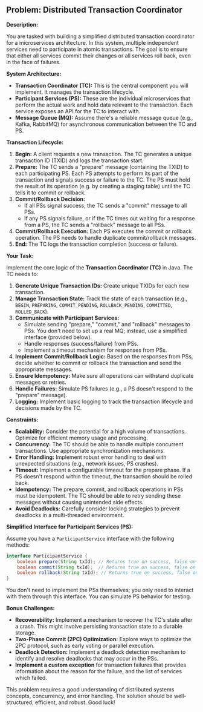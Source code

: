 ## Problem: Distributed Transaction Coordinator

**Description:**

You are tasked with building a simplified distributed transaction coordinator for a microservices architecture. In this system, multiple independent services need to participate in atomic transactions. The goal is to ensure that either all services commit their changes or all services roll back, even in the face of failures.

**System Architecture:**

*   **Transaction Coordinator (TC):** This is the central component you will implement. It manages the transaction lifecycle.
*   **Participant Services (PS):** These are the individual microservices that perform the actual work and hold data relevant to the transaction. Each service exposes an API for the TC to interact with.
*   **Message Queue (MQ):** Assume there's a reliable message queue (e.g., Kafka, RabbitMQ) for asynchronous communication between the TC and PS.

**Transaction Lifecycle:**

1.  **Begin:** A client requests a new transaction. The TC generates a unique transaction ID (TXID) and logs the transaction start.
2.  **Prepare:** The TC sends a "prepare" message (containing the TXID) to each participating PS. Each PS attempts to perform its part of the transaction and signals success or failure to the TC. The PS must hold the result of its operation (e.g. by creating a staging table) until the TC tells it to commit or rollback.
3.  **Commit/Rollback Decision:**
    *   If all PSs signal success, the TC sends a "commit" message to all PSs.
    *   If any PS signals failure, or if the TC times out waiting for a response from a PS, the TC sends a "rollback" message to all PSs.
4.  **Commit/Rollback Execution:**  Each PS executes the commit or rollback operation. The PS needs to handle duplicate commit/rollback messages.
5.  **End:** The TC logs the transaction completion (success or failure).

**Your Task:**

Implement the core logic of the **Transaction Coordinator (TC)** in Java.  The TC needs to:

1.  **Generate Unique Transaction IDs:** Create unique TXIDs for each new transaction.
2.  **Manage Transaction State:** Track the state of each transaction (e.g., `BEGIN`, `PREPARING`, `COMMIT_PENDING`, `ROLLBACK_PENDING`, `COMMITTED`, `ROLLED_BACK`).
3.  **Communicate with Participant Services:**
    *   Simulate sending "prepare," "commit," and "rollback" messages to PSs.  You don't need to set up a real MQ; instead, use a simplified interface (provided below).
    *   Handle responses (success/failure) from PSs.
    *   Implement a timeout mechanism for responses from PSs.
4.  **Implement Commit/Rollback Logic:** Based on the responses from PSs, decide whether to commit or rollback the transaction and send the appropriate messages.
5.  **Ensure Idempotency:** Make sure all operations can withstand duplicate messages or retries.
6.  **Handle Failures:**  Simulate PS failures (e.g., a PS doesn't respond to the "prepare" message).
7.  **Logging:** Implement basic logging to track the transaction lifecycle and decisions made by the TC.

**Constraints:**

*   **Scalability:** Consider the potential for a high volume of transactions.  Optimize for efficient memory usage and processing.
*   **Concurrency:** The TC should be able to handle multiple concurrent transactions. Use appropriate synchronization mechanisms.
*   **Error Handling:** Implement robust error handling to deal with unexpected situations (e.g., network issues, PS crashes).
*   **Timeout:** Implement a configurable timeout for the prepare phase. If a PS doesn't respond within the timeout, the transaction should be rolled back.
*   **Idempotency:** The prepare, commit, and rollback operations in PSs must be idempotent. The TC should be able to retry sending these messages without causing unintended side effects.
*   **Avoid Deadlocks:** Carefully consider locking strategies to prevent deadlocks in a multi-threaded environment.

**Simplified Interface for Participant Services (PS):**

Assume you have a `ParticipantService` interface with the following methods:

```java
interface ParticipantService {
    boolean prepare(String txId); // Returns true on success, false on failure. Can take time to simulate work
    boolean commit(String txId);  // Returns true on success, false on failure.
    boolean rollback(String txId); // Returns true on success, false on failure.
}
```

You don't need to implement the PSs themselves; you only need to interact with them through this interface. You can simulate PS behavior for testing.

**Bonus Challenges:**

*   **Recoverability:** Implement a mechanism to recover the TC's state after a crash. This might involve persisting transaction state to a durable storage.
*   **Two-Phase Commit (2PC) Optimization:** Explore ways to optimize the 2PC protocol, such as early voting or parallel execution.
*   **Deadlock Detection:** Implement a deadlock detection mechanism to identify and resolve deadlocks that may occur in the PSs.
*   **Implement a custom exception** for transaction failures that provides information about the reason for the failure, and the list of services which failed.

This problem requires a good understanding of distributed systems concepts, concurrency, and error handling. The solution should be well-structured, efficient, and robust. Good luck!
